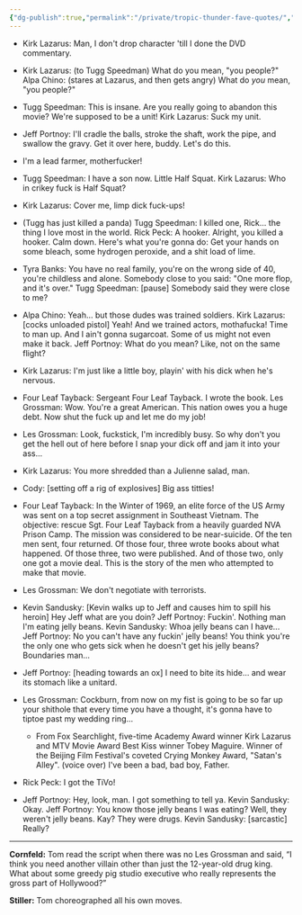 ```yaml
---
{"dg-publish":true,"permalink":"/private/tropic-thunder-fave-quotes/","tags":["movies","quotes","private"],"created":"","updated":""}
---
```



- Kirk Lazarus: Man, I don't drop character 'till I done the DVD commentary.
  
- Kirk Lazarus: (to Tugg Speedman) What do you mean, "you people?" Alpa Chino: (stares at Lazarus, and then gets angry)  What do *you* mean, "you people?"

- Tugg Speedman: This is insane. Are you really going to abandon this movie? We're supposed to be a unit!
  Kirk Lazarus: Suck my unit.
  
- Jeff Portnoy: I'll cradle the balls, stroke the shaft, work the pipe, and swallow the gravy. Get it over here, buddy. Let's do this.
 
- I'm a lead farmer, motherfucker! 
  
- Tugg Speedman: I have a son now. Little Half Squat.
  Kirk Lazarus: Who in crikey fuck is Half Squat?

- Kirk Lazarus: Cover me, limp dick fuck-ups!

- (Tugg has just killed a panda)
  Tugg Speedman: I killed one, Rick... the thing I love most in the world.
  Rick Peck: A hooker. Alright, you killed a hooker. Calm down. Here's what you're gonna do: Get your hands on some bleach, some hydrogen peroxide, and a shit load of lime.

- Tyra Banks: You have no real family, you're on the wrong side of 40, you're childless and alone. Somebody close to you said: "One more flop, and it's over."
  Tugg Speedman: [pause] Somebody said they were close to me?

- Alpa Chino: Yeah... but those dudes was trained soldiers.
  Kirk Lazarus: [cocks unloaded pistol] Yeah! And we trained actors, mothafucka! Time to man up. And I ain't gonna sugarcoat. Some of us might not even make it back.
  Jeff Portnoy: What do you mean? Like, not on the same flight?
  
- Kirk Lazarus: I'm just like a little boy, playin' with his dick when he's nervous.

- Four Leaf Tayback: Sergeant Four Leaf Tayback. I wrote the book.
  Les Grossman: Wow. You're a great American. This nation owes you a huge debt. Now shut the fuck up and let me do my job!

- Les Grossman: Look, fuckstick, I'm incredibly busy. So why don't you get the hell out of here before I snap your dick off and jam it into your ass...

- Kirk Lazarus: You more shredded than a Julienne salad, man.

- Cody: [setting off a rig of explosives] Big ass titties!

- Four Leaf Tayback: In the Winter of 1969, an elite force of the US Army was sent on a top secret assignment in Southeast Vietnam. The objective: rescue Sgt. Four Leaf Tayback from a heavily guarded NVA Prison Camp. The mission was considered to be near-suicide. Of the ten men sent, four returned. Of those four, three wrote books about what happened. Of those three, two were published. And of those two, only one got a movie deal. This is the story of the men who attempted to make that movie.
  
- Les Grossman: We don't negotiate with terrorists.

- Kevin Sandusky: [Kevin walks up to Jeff and causes him to spill his heroin] Hey Jeff what are you doin?
  Jeff Portnoy: Fuckin'. Nothing man I'm eating jelly beans.
  Kevin Sandusky: Whoa jelly beans can I have...
  Jeff Portnoy: No you can't have any fuckin' jelly beans! You think you're the only one who gets sick when he doesn't get his jelly beans? Boundaries man...

- Jeff Portnoy: [heading towards an ox] I need to bite its hide... and wear its stomach like a unitard.

- Les Grossman: Cockburn, from now on my fist is going to be so far up your shithole that every time you have a thought, it's gonna have to tiptoe past my wedding ring...
  
  - From Fox Searchlight, five-time Academy Award winner Kirk Lazarus and MTV Movie Award Best Kiss winner Tobey Maguire. Winner of the Beijing Film Festival's coveted Crying Monkey Award, "Satan's Alley".
    (voice over) I've been a bad, bad boy, Father.

- Rick Peck: I got the TiVo!


- Jeff Portnoy: Hey, look, man. I got something to tell ya.
  Kevin Sandusky: Okay.
  Jeff Portnoy: You know those jelly beans I was eating? Well, they weren't jelly beans. Kay? They were drugs.
  Kevin Sandusky: [sarcastic] Really?


---

**Cornfeld:** Tom read the script when there was no Les Grossman and said, “I think you need another villain other than just the 12-year-old drug king. What about some greedy pig studio executive who really represents the gross part of Hollywood?”


**Stiller:** Tom choreographed all his own moves.

